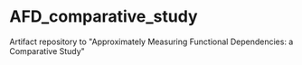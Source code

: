 # AFD_comparative_study
Artifact repository to "Approximately Measuring Functional Dependencies: a Comparative Study"
